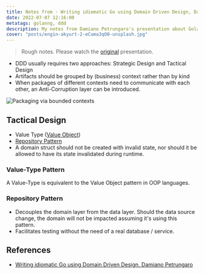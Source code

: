 ```yaml
---
title: Notes from - Writing idiomatic Go using Domain Driven Design, Damiano Petrungaro
date: 2022-07-07 12:16:00
metatags: golanng, ddd
description: My notes from Damiano Petrungaro's presentation about Golang and Domain-Driven Design
cover: "posts/engin-akyurt-2-eCuma3qO0-unsplash.jpg"
---
```


> Rough notes. Please watch the [original](https://www.youtube.com/watch?v=dp1cc6-QKY0) presentation.

- DDD usually requires two approaches: Strategic Design and Tactical Design
- Artifacts should be grouped by (business) context rather than by kind
- When packages of different contexts need to communicate with each other, an Anti-Corruption layer can be introduced.

![Packaging via bounded contexts](/posts/packaging-via-bounded-contexts.png)

## Tactical Design

- Value Type ([Value Object](https://docs.microsoft.com/en-us/dotnet/architecture/microservices/microservice-ddd-cqrs-patterns/implement-value-objects))
- [Repository Pattern](https://threedots.tech/post/repository-pattern-in-go/)
- A domain struct should not be created with invalid state, nor should it be allowed to have its state invalidated during runtime.

### Value-Type Pattern

A Value-Type is equivalent to the Value Object pattern in OOP languages.

### Repository Pattern

- Decouples the domain layer from the data layer. Should the data source change, the domain will not be impacted assuming it's using this pattern.
- Facilitates testing without the need of a real database / service.

## References

- [Writing idiomatic Go using Domain Driven Design, Damiano Petrungaro](https://www.youtube.com/watch?v=dp1cc6-QKY0)
